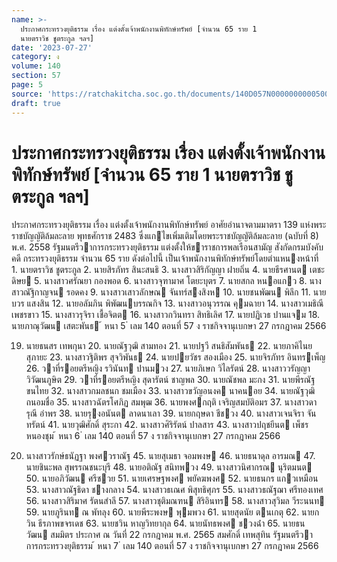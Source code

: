 ```yaml
---
name: >-
  ประกาศกระทรวงยุติธรรม เรื่อง แต่งตั้งเจ้าพนักงานพิทักษ์ทรัพย์ [จำนวน 65 ราย 1
  นายตราวิช ชูตระกูล ฯลฯ]
date: '2023-07-27'
category: ง
volume: 140
section: 57
page: 5
source: 'https://ratchakitcha.soc.go.th/documents/140D057N0000000000500.pdf'
draft: true
---
```


# ประกาศกระทรวงยุติธรรม เรื่อง แต่งตั้งเจ้าพนักงานพิทักษ์ทรัพย์ [จำนวน 65 ราย 1 นายตราวิช ชูตระกูล ฯลฯ]

ประกาศกระทรวงยุติธรรม เรื่อง แต่งตั้งเจ้าพนักงานพิทักษ์ทรัพย์ อาศัยอํานาจตามมาตรา 139 แห่งพระราชบัญญัติล้มละลาย พุทธศักราช 2483 ซึ่งแกไขเพิ่มเติมโดยพระราชบัญญัติล้มละลาย (ฉบับที่ 8) พ.ศ. 2558 รัฐมนตรีวาการกระทรวงยุติธรรม แต่งตั้งให้ขาราชการพลเรือนสามัญ สังกัดกรมบังคับคดี กระทรวงยุติธรรม จํานวน 65 ราย ดังต่อไปนี้ เป็นเจ้าพนักงานพิทักษ์ทรัพย์โดยตําแหนงหน้าที่ 1. นายตราวิช ชูตระกูล 2. นายสิรภัทร สินะสนธิ 3. นางสาวสิริกัญญา ฝายถิ่น 4. นายธีรศานต เตชะดิษย 5. นางสาวศรัณยา กองพอด 6. นางสาวจุฑามาศ โตยะบุตร 7. นายสกล หนอแกว 8. นางสาวณัฐิกาญจน รอดคง 9. นางสาวเสาวลักษณ จันทร์สงสิงห 10. นายชนพัฒน พิลึก 11. นายบวร แสงสิน 12. นายอลัมภิน พิพัฒนบรรณกิจ 13. นางสาวอนุวรรณ คุมฉายา 14. นางสาวเมธิณี เพชรขาว 15. นางสาวรุจิรา เชื้อจิตต 16. นางสาวกวินทรา สิทธิเลิศ 17. นายปฏิเวธ ปานแจม 18. นายภาณุวัฒน เสตะพันธ ้ หนา 5 ่ เลม 140 ตอนที่ 57 ง ราชกิจจานุเบกษา 27 กรกฎาคม 2566

19. นายธนสร เทพกุนา 20. นายณัฐวุฒิ สามทอง 21. นายปฐวี สนธิสัมพันธ 22. นายภาคิไนย สุภายะ 23. นางสาวฐิติพร สุจวิพันธ 24. นายปยวัชร สองเมือง 25. นายจิรภัทร อินทรเพ็ญ 26. วาที่รอยตรีหญิง รวินันท ปานมวง 27. นายภิเษก วิไลรัตน์ 28. นางสาววรัญญา วิวัฒนภูษิต 29. วาที่รอยตรีหญิง สุดารัตน์ ชาญพล 30. นายณัชพล มะกง 31. นายพีรณัฐ ขนไทย 32. นางสาวกมลชนก ชมเมือง 33. นางสาวขวัญอนงค นาคนอย 34. นายณัฐวุฒิ ถนอมชื่อ 35. นางสาวฉัตรโศภิฏ สมพุฒ 36. นายพงศกฤติ เจริญสมบัติอมร 37. นางสาวดารุณี อําพร 38. นายรุงอนันต ลาดนาเลา 39. นายกฤษดา ชีชวง 40. นางสาวเจนจิรา จันทรัตน์ 41. นายวุฒิศักดิ์ สุระกา 42. นางสาวศิริรัตน์ ปาลสาร 43. นางสาวปฤชยีนต เพ็ชรหนองชุม ้ หนา 6 ่ เลม 140 ตอนที่ 57 ง ราชกิจจานุเบกษา 27 กรกฎาคม 2566

44. นางสาวรักษ์ธนัฏฐา พงศวราณัฐ 45. นายสุเมธา จอมพงษ 46. นายธนาดุล อารมณ 47. นายชินะพล สุพรรณชนะบุรี 48. นายอติณัฐ สนิทพวง 49. นางสาวนิศากรณ นุริตมนต 50. นายอภิวัฒน ศรีชวย 51. นายเศรษฐพงศ พยัคฆพงศ 52. นายธนกร แกวเหมือน 53. นางสาวณัฐธิดา ชางกลาง 54. นางสาวธเณศ พิสุทธิศุภร 55. นางสาวธณัฐฌา ศรีทองเทศ 56. นางสาวสิริมาศ รัตนสําลี 57. นางสาวชุติมณฑน สิริอินทร 58. นางสาวสุวิมล วีระนนท 59. นายภูรินท ณ พัทลุง 60. นายพีระพงษ พุมพวง 61. นายสุดนัย ตนเกตุ 62. นายกวิน ธีรภาพขจรเดช 63. นายชวิน หาญวิทยากุล 64. นายนัทธพงศ ชวงฉ่ํา 65. นายธนวัฒน สมมิตร ประกาศ ณ วันที่ 22 กรกฎาคม พ.ศ. 2565 สมศักดิ์ เทพสุทิน รัฐมนตรีวาการกระทรวงยุติธรรม ้ หนา 7 ่ เลม 140 ตอนที่ 57 ง ราชกิจจานุเบกษา 27 กรกฎาคม 2566
